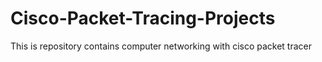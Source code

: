 # Cisco-Packet-Tracing-Projects
This is repository contains computer networking with cisco packet tracer
